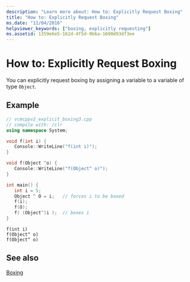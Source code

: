 ```yaml
---
description: "Learn more about: How to: Explicitly Request Boxing"
title: "How to: Explicitly Request Boxing"
ms.date: "11/04/2016"
helpviewer_keywords: ["boxing, explicitly requesting"]
ms.assetid: 1359e6e5-162d-4f5d-9b6a-1690d93df3ee
---
```

# How to: Explicitly Request Boxing

You can explicitly request boxing by assigning a variable to a variable of type `Object`.

## Example

```cpp
// vcmcppv2_explicit_boxing3.cpp
// compile with: /clr
using namespace System;

void f(int i) {
   Console::WriteLine("f(int i)");
}

void f(Object ^o) {
   Console::WriteLine("f(Object^ o)");
}

int main() {
   int i = 5;
   Object ^ O = i;   // forces i to be boxed
   f(i);
   f(O);
   f( (Object^)i );  // boxes i
}
```

```Output
f(int i)
f(Object^ o)
f(Object^ o)
```

## See also

[Boxing](../extensions/boxing-cpp-component-extensions.md)

